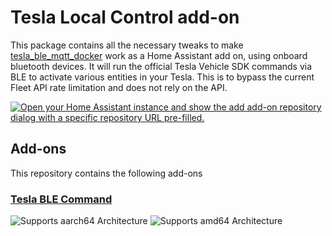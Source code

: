 # Tesla Local Control add-on

This package contains all the necessary tweaks to make [tesla_ble_mqtt_docker](https://github.com/iainbullock/tesla_ble_mqtt_docker) work as a Home Assistant add on, using onboard bluetooth devices.
It will run the official Tesla Vehicle SDK commands via BLE to activate various entities in your Tesla.
This is to bypass the current Fleet API rate limitation and does not rely on the API.


[![Open your Home Assistant instance and show the add add-on repository dialog with a specific repository URL pre-filled.](https://my.home-assistant.io/badges/supervisor_add_addon_repository.svg)](https://my.home-assistant.io/redirect/supervisor_add_addon_repository/?repository_url=https://github.com/tesla-local-control/tesla-local-control-addon)


## Add-ons

This repository contains the following add-ons

### [Tesla BLE Command](./tesla_ble_commands)

![Supports aarch64 Architecture][aarch64-shield]
![Supports amd64 Architecture][amd64-shield]


<!--
Notes to developers after forking or using the github template feature:
- While developing comment out the 'image' key from 'example/config.yaml' to make the supervisor build the addon
  - Remember to put this back when pushing up your changes.
- When you merge to the 'main' branch of your repository a new build will be triggered.
  - Make sure you adjust the 'version' key in 'example/config.yaml' when you do that.
  - Make sure you update 'example/CHANGELOG.md' when you do that.
  - The first time this runs you might need to adjust the image configuration on github container registry to make it public
  - You may also need to adjust the github Actions configuration (Settings > Actions > General > Workflow > Read & Write)
- Adjust the 'image' key in 'example/config.yaml' so it points to your username instead of 'home-assistant'.
  - This is where the build images will be published to.
- Rename the example directory.
  - The 'slug' key in 'example/config.yaml' should match the directory name.
- Adjust all keys/url's that points to 'home-assistant' to now point to your user/fork.
- Share your repository on the forums https://community.home-assistant.io/c/projects/9
- Do awesome stuff!
 -->

[aarch64-shield]: https://img.shields.io/badge/aarch64-yes-green.svg
[amd64-shield]: https://img.shields.io/badge/amd64-yes-green.svg

[installations-shield-stable]: https://img.shields.io/badge/dynamic/json?url=https://analytics.home-assistant.io/addons.json&query=$["d5cb030e_tesla_local_commands"].total&label=Reported%20Installations&link=https://analytics.home-assistant.io/add-ons
